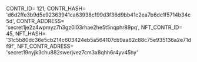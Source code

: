   CONTR_ID= 121,
  CONTR_HASH= 'd6d2ffe3b9d5e92363941ca63938c199d3f36d9bb41c2ea7b6dc1f5714b34c5d',
  CONTR_ADDRESS= 'secret1je2z4wpmyz7h3gz0l03rhae2he5t5nqphr89pq',
  NFT_CONTR_ID= 45,
  NFT_HASH= '31c5b80dc36e5cb214c603424eb5a564107cb9aa62c88c75e935136a2e71df9f',
  NFT_CONTR_ADRESS= 'secret19nyjk3chu882swerjvez7cm3x8qhh6r4yv45hy'